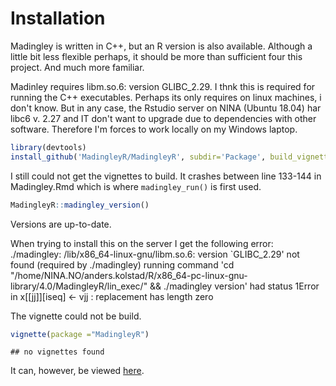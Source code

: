 # Installation

Madingley is written in C++, but an R version is also available. Although a little bit less flexible perhaps, it should be more than sufficient four this project. And much more familiar.

Madinley requires libm.so.6: version GLIBC_2.29. I thnk this is required for running the C++ executables. Perhaps its only requires on linux machines, i don't know. But in any case, the Rstudio server on NINA (Ubuntu 18.04) har libc6 v. 2.27 and IT don't want to upgrade due to dependencies with other software. Therefore I'm forces to work locally on my Windows laptop.





```r
library(devtools)
install_github('MadingleyR/MadingleyR', subdir='Package', build_vignettes = F, force = T)
```


I still could not get the vignettes to build. It crashes between line 133-144 in Madingley.Rmd which is where ```madingley_run()``` is first used. 


```r
MadingleyR::madingley_version()
```
Versions are up-to-date.



When trying to install this on the server I get the following error: ./madingley: /lib/x86_64-linux-gnu/libm.so.6: version `GLIBC_2.29' not found (required by ./madingley)
running command 'cd "/home/NINA.NO/anders.kolstad/R/x86_64-pc-linux-gnu-library/4.0/MadingleyR/lin_exec/" && ./madingley version' had status 1Error in x[[jj]][iseq] <- vjj : replacement has length zero

The vignette could not be build.

```r
vignette(package ="MadingleyR") 
```

```
## no vignettes found
```
It can, however, be viewed [here](https://github.com/MadingleyR/MadingleyR).



